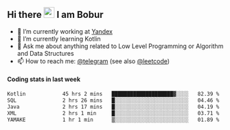## Hi there <img src="https://media.giphy.com/media/hvRJCLFzcasrR4ia7z/giphy.gif" width="25px" height="25px"> I am Bobur

- 💼 I’m currently working at [Yandex](https://yandex.ru/)
- 🌱 I’m currently learning Kotlin
- 💬 Ask me about anything related to Low Level Programming or Algorithm and Data Structures
- 📫 How to reach me: [@telegram](https://t.me/octoant) (see also [@leetcode](https://leetcode.com/octoant/))    

#### Coding stats in last week

<!--START_SECTION:waka-->

```txt
Kotlin            45 hrs 2 mins   ████████████████████▓░░░░   82.39 %
SQL               2 hrs 26 mins   █░░░░░░░░░░░░░░░░░░░░░░░░   04.46 %
Java              2 hrs 17 mins   █░░░░░░░░░░░░░░░░░░░░░░░░   04.19 %
XML               2 hrs 1 min     █░░░░░░░░░░░░░░░░░░░░░░░░   03.71 %
YAMAKE            1 hr 1 min      ▒░░░░░░░░░░░░░░░░░░░░░░░░   01.89 %
```

<!--END_SECTION:waka-->
